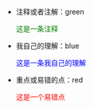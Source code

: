 - 注释或者注解：green

  <font color ="green">这是一条注释</font>

- 我自己的理解：blue

  <font color = "blue">这是一条我自己的理解</font>

- 重点或易错的点：red

  <font color = "red">这是一个易错点</font>

  